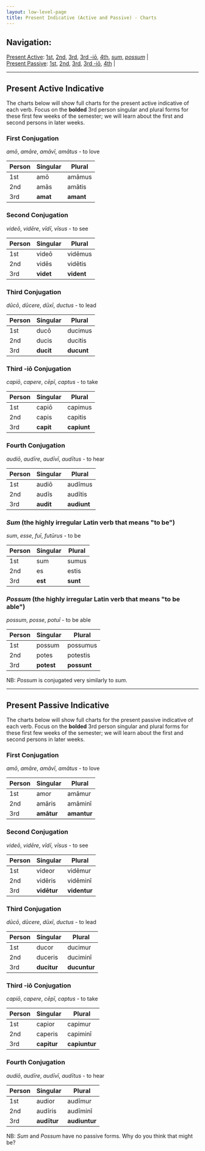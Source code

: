 ```yaml
---
layout: low-level-page
title: Present Indicative (Active and Passive) - Charts
---
```


## Navigation:

[Present Active](#presact): [1st](#1stact), [2nd](#2ndact), [3rd](#3rdact), [3rd -iō](#3rdioact), [4th](#4thact), [*sum*](#sum), [*possum*](#possum) \|  
[Present Passive](#prespass): [1st](#1stpass), [2nd](#2ndpass), [3rd](#3rdpass), [3rd -iō](#3rdiopass), [4th](#4thpass) \|

***

## <a name="presact">Present Active Indicative</a>

The charts below will show full charts for the present active indicative of each verb. Focus on the **bolded** 3rd person singular and plural forms for these first few weeks of the semester; we will learn about the first and second persons in later weeks.

### <a name="1stact">First Conjugation</a>

*amō*, *amāre*, *amāvī*, *amātus* - to love

| Person      | Singular |Plural |
| ----------- | ----------- | ----------- |
| 1st   | amō       | amāmus      |
| 2nd  | amās        | amātis       |
| 3rd  | **amat**        | **amant**     |

### <a name="2ndact">Second Conjugation</a>

*videō*, *vidēre*, *vīdī*, *vīsus* - to see

| Person      | Singular |Plural |
| ----------- | ----------- | ----------- |
| 1st   | videō       | vidēmus      |
| 2nd  | vidēs        | vidētis       |
| 3rd  | **videt**        | **vident**     |

### <a name="3rdact">Third Conjugation</a>

*dūcō*, *dūcere*, *dūxī*, *ductus* - to lead

| Person      | Singular |Plural |
| ----------- | ----------- | ----------- |
| 1st   | ducō       | ducimus      |
| 2nd  | ducis        | ducitis       |
| 3rd  | **ducit**        | **ducunt**     |

### <a name="3rdioact">Third -iō Conjugation</a>

*capiō*, *capere*, *cēpī*, *captus* - to take

| Person      | Singular |Plural |
| ----------- | ----------- | ----------- |
| 1st   | capiō       | capimus      |
| 2nd  | capis        | capitis       |
| 3rd  | **capit**        | **capiunt**     |

### <a name="4thact">Fourth Conjugation</a>

*audiō*, *audīre*, *audīvī*, *audītus* - to hear

| Person      | Singular |Plural |
| ----------- | ----------- | ----------- |
| 1st   | audiō       | audīmus      |
| 2nd  | audīs        | audītis       |
| 3rd  | **audit**        | **audiunt**     |

### <a name="sum">*Sum* (the highly irregular Latin verb that means "to be")</a>

*sum*, *esse*, *fuī*, *futūrus* - to be

| Person      | Singular |Plural |
| ----------- | ----------- | ----------- |
| 1st   | sum       | sumus      |
| 2nd  | es        | estis       |
| 3rd  | **est**        | **sunt**     |

### <a name="possum">*Possum* (the highly irregular Latin verb that means "to be able")</a>

*possum*, *posse*, *potuī* - to be able

| Person      | Singular |Plural |
| ----------- | ----------- | ----------- |
| 1st   | possum       | possumus      |
| 2nd  | potes        | potestis       |
| 3rd  | **potest**        | **possunt**     |

NB: *Possum* is conjugated very similarly to *sum*.

***

## <a name="prespass">Present Passive Indicative</a>

The charts below will show full charts for the present passive indicative of each verb. Focus on the **bolded** 3rd person singular and plural forms for these first few weeks of the semester; we will learn about the first and second persons in later weeks.

### <a name="1stpass">First Conjugation</a>

*amō*, *amāre*, *amāvī*, *amātus* - to love

| Person      | Singular |Plural |
| ----------- | ----------- | ----------- |
| 1st   | amor       | amāmur      |
| 2nd  | amāris        | amāminī       |
| 3rd  | **amātur**        | **amantur**     |

### <a name="2ndpass">Second Conjugation</a>

*videō*, *vidēre*, *vīdī*, *vīsus* - to see

| Person      | Singular |Plural |
| ----------- | ----------- | ----------- |
| 1st   | videor       | vidēmur      |
| 2nd  | vidēris        | vidēminī       |
| 3rd  | **vidētur**        | **videntur**     |

### <a name="3rdpass">Third Conjugation</a>

*dūcō*, *dūcere*, *dūxī*, *ductus* - to lead

| Person      | Singular |Plural |
| ----------- | ----------- | ----------- |
| 1st   | ducor       | ducimur      |
| 2nd  | duceris        | duciminī       |
| 3rd  | **ducitur**        | **ducuntur**     |

### <a name="3rdiopass">Third -iō Conjugation</a>

*capiō*, *capere*, *cēpī*, *captus* - to take

| Person      | Singular |Plural |
| ----------- | ----------- | ----------- |
| 1st   | capior       | capimur      |
| 2nd  | caperis        | capiminī       |
| 3rd  | **capitur**        | **capiuntur**     |

### <a name="4thpass">Fourth Conjugation</a>

*audiō*, *audīre*, *audīvī*, *audītus* - to hear

| Person      | Singular |Plural |
| ----------- | ----------- | ----------- |
| 1st   | audior       | audīmur      |
| 2nd  | audīris        | audīminī       |
| 3rd  | **audītur**        | **audiuntur**     |

NB: *Sum* and *Possum* have no passive forms. Why do you think that might be?
